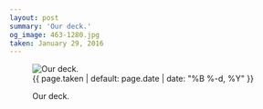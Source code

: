 ```yaml
---
layout: post
summary: 'Our deck.'
og_image: 463-1280.jpg
taken: January 29, 2016
---
```


<figure class="post" data-src="{{ site.assets_url }}/{{ page.og_image }}" data-sub-html='#caption-{{ page.id | remove_first: "/" }}'>
<img alt="Our deck." sizes="(min-width: 700px) 50vw, calc(100vw - 2rem)" src="{{ site.assets_url }}/463-640.jpg" srcset="{{ site.assets_url }}/463-1280.jpg 1280w, {{ site.assets_url }}/463-960.jpg 960w, {{ site.assets_url }}/463-640.jpg 640w, {{ site.assets_url }}/463-320.jpg 320w"/>
<figcaption id='caption-{{ page.id | remove_first: "/" }}'>
<time>{{ page.taken | default: page.date | date: "%B %-d, %Y" }}</time>
<p>Our deck.</p>
</figcaption>
</figure>
